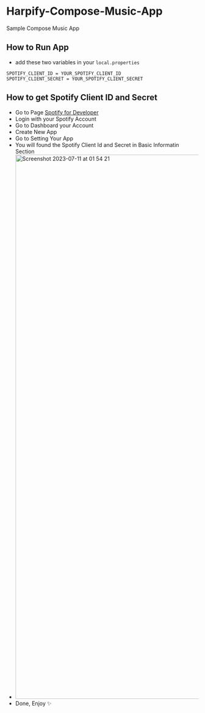 # Harpify-Compose-Music-App
Sample Compose Music App

## How to Run App
- add these two variables in your `local.properties`
```local.properties
SPOTIFY_CLIENT_ID = YOUR_SPOTIFY_CLIENT_ID
SPOTIFY_CLIENT_SECRET = YOUR_SPOTIFY_CLIENT_SECRET
```
## How to get Spotify Client ID and Secret
- Go to Page [Spotify for Developer](https://developer.spotify.com/)
- Login with your Spotify Account
- Go to Dashboard your Account
- Create New App
- Go to Setting Your App
- You will found the Spotify Client Id and Secret in Basic Informatin Section
- <img width="1423" alt="Screenshot 2023-07-11 at 01 54 21" src="https://github.com/derysudrajat/Harpify-Compose-Music-App/assets/32610660/91f16d59-896b-49fe-9992-f92f29ea4e59">
- Done, Enjoy ✨
